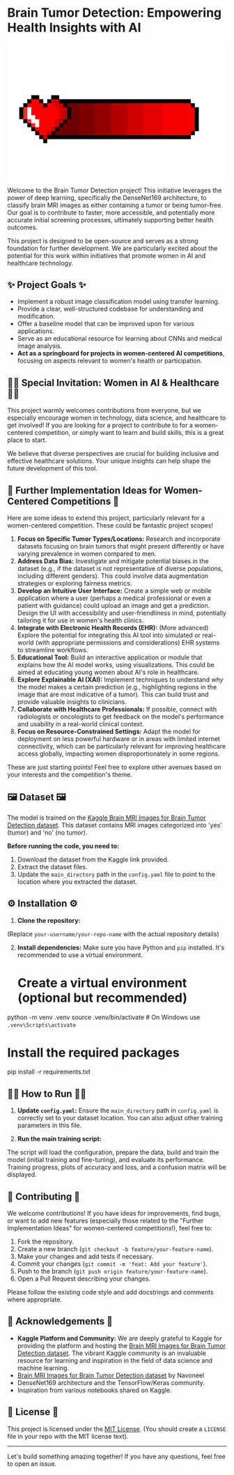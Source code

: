 # Brain Tumor Detection: Empowering Health Insights with AI 

![Brain Tumor Detection Banner](banner.png)

Welcome to the Brain Tumor Detection project! This initiative leverages the power of deep learning, specifically the DenseNet169 architecture, to classify brain MRI images as either containing a tumor or being tumor-free. Our goal is to contribute to faster, more accessible, and potentially more accurate initial screening processes, ultimately supporting better health outcomes.

This project is designed to be open-source and serves as a strong foundation for further development. We are particularly excited about the potential for this work within initiatives that promote women in AI and healthcare technology.

## ✨ Project Goals ✨

*   Implement a robust image classification model using transfer learning.
*   Provide a clear, well-structured codebase for understanding and modification.
*   Offer a baseline model that can be improved upon for various applications.
*   Serve as an educational resource for learning about CNNs and medical image analysis.
*   **Act as a springboard for projects in women-centered AI competitions**, focusing on aspects relevant to women's health or participation.

## 👩‍💻 Special Invitation: Women in AI & Healthcare 👩‍💻

This project warmly welcomes contributions from everyone, but we especially encourage women in technology, data science, and healthcare to get involved! If you are looking for a project to contribute to for a women-centered competition, or simply want to learn and build skills, this is a great place to start.

We believe that diverse perspectives are crucial for building inclusive and effective healthcare solutions. Your unique insights can help shape the future development of this tool.

## 🚀 Further Implementation Ideas for Women-Centered Competitions 🚀

Here are some ideas to extend this project, particularly relevant for a women-centered competition. These could be fantastic project scopes!

1.  **Focus on Specific Tumor Types/Locations:** Research and incorporate datasets focusing on brain tumors that might present differently or have varying prevalence in women compared to men.
2.  **Address Data Bias:** Investigate and mitigate potential biases in the dataset (e.g., if the dataset is not representative of diverse populations, including different genders). This could involve data augmentation strategies or exploring fairness metrics.
3.  **Develop an Intuitive User Interface:** Create a simple web or mobile application where a user (perhaps a medical professional or even a patient with guidance) could upload an image and get a prediction. Design the UI with accessibility and user-friendliness in mind, potentially tailoring it for use in women's health clinics.
4.  **Integrate with Electronic Health Records (EHR):** (More advanced) Explore the potential for integrating this AI tool into simulated or real-world (with appropriate permissions and considerations) EHR systems to streamline workflows.
5.  **Educational Tool:** Build an interactive application or module that explains how the AI model works, using visualizations. This could be aimed at educating young women about AI's role in healthcare.
6.  **Explore Explainable AI (XAI):** Implement techniques to understand *why* the model makes a certain prediction (e.g., highlighting regions in the image that are most indicative of a tumor). This can build trust and provide valuable insights to clinicians.
7.  **Collaborate with Healthcare Professionals:** If possible, connect with radiologists or oncologists to get feedback on the model's performance and usability in a real-world clinical context.
8.  **Focus on Resource-Constrained Settings:** Adapt the model for deployment on less powerful hardware or in areas with limited internet connectivity, which can be particularly relevant for improving healthcare access globally, impacting women disproportionately in some regions.

These are just starting points! Feel free to explore other avenues based on your interests and the competition's theme.

## 🖼️ Dataset 🖼️

The model is trained on the [Kaggle Brain MRI Images for Brain Tumor Detection dataset](https://www.kaggle.com/datasets/navoneel/brain-mri-images-for-brain-tumor-detection). This dataset contains MRI images categorized into 'yes' (tumor) and 'no' (no tumor).

**Before running the code, you need to:**

1.  Download the dataset from the Kaggle link provided.
2.  Extract the dataset files.
3.  Update the `main_directory` path in the `config.yaml` file to point to the location where you extracted the dataset.

## ⚙️ Installation ⚙️

1.  **Clone the repository:**

(Replace `your-username/your-repo-name` with the actual repository details)

2.  **Install dependencies:**
    Make sure you have Python and `pip` installed. It's recommended to use a virtual environment.
    # Create a virtual environment (optional but recommended)
python -m venv .venv
source .venv/bin/activate # On Windows use `.venv\Scripts\activate`

# Install the required packages
pip install -r requirements.txt

## 🏃‍♀️ How to Run 🏃‍♀️

1.  **Update `config.yaml`:** Ensure the `main_directory` path in `config.yaml` is correctly set to your dataset location. You can also adjust other training parameters in this file.

2.  **Run the main training script:**

The script will load the configuration, prepare the data, build and train the model (initial training and fine-tuning), and evaluate its performance. Training progress, plots of accuracy and loss, and a confusion matrix will be displayed.

## 🤝 Contributing 🤝

We welcome contributions! If you have ideas for improvements, find bugs, or want to add new features (especially those related to the "Further Implementation Ideas" for women-centered competitions!), feel free to:

1.  Fork the repository.
2.  Create a new branch (`git checkout -b feature/your-feature-name`).
3.  Make your changes and add tests if necessary.
4.  Commit your changes (`git commit -m 'feat: Add your feature'`).
5.  Push to the branch (`git push origin feature/your-feature-name`).
6.  Open a Pull Request describing your changes.

Please follow the existing code style and add docstrings and comments where appropriate.

## 🙏 Acknowledgements 🙏

*   **Kaggle Platform and Community:** We are deeply grateful to Kaggle for providing the platform and hosting the [Brain MRI Images for Brain Tumor Detection dataset](https://www.kaggle.com/datasets/navoneel/brain-mri-images-for-brain-tumor-detection). The vibrant Kaggle community is an invaluable resource for learning and inspiration in the field of data science and machine learning.
*   [Brain MRI Images for Brain Tumor Detection dataset](https://www.kaggle.com/datasets/navoneel/brain-mri-images-for-brain-tumor-detection) by Navoneel
*   DenseNet169 architecture and the TensorFlow/Keras community.
*   Inspiration from various notebooks shared on Kaggle.

## 📜 License 📜

This project is licensed under the [MIT License](LICENSE). (You should create a `LICENSE` file in your repo with the MIT license text).

---
Let's build something amazing together! If you have any questions, feel free to open an issue.